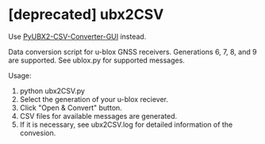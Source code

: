 # [deprecated] ubx2CSV
Use [PyUBX2-CSV-Converter-GUI](https://github.com/HirakuTOIDA/PyUBX2-CSV-Converter-GUI) instead.

Data conversion script for u-blox GNSS receivers.
Generations 6, 7, 8, and 9 are supported.
See ublox.py for supported messages.

Usage:
1. python ubx2CSV.py
2. Select the generation of your u-blox reciever.
3. Click "Open & Convert" button.
4. CSV files for available messages are generated.
5. If it is necessary, see ubx2CSV.log for detailed information of the convesion.
